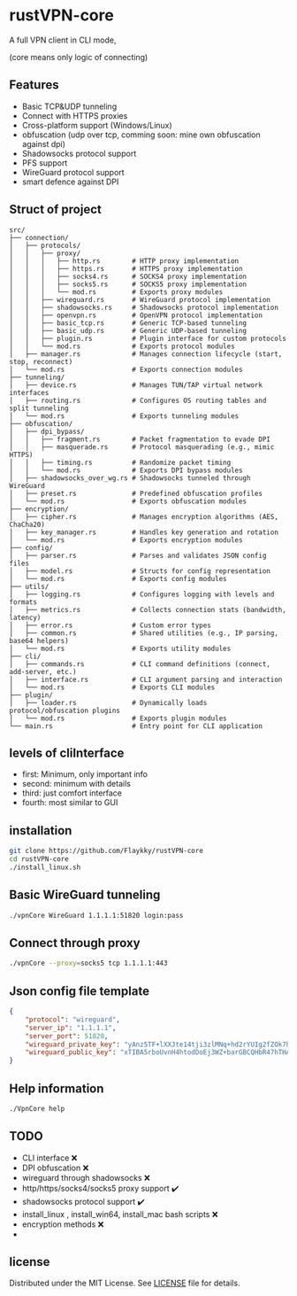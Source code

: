 # rustVPN-core

A full VPN client in CLI mode, 

(core means only logic of connecting)

## Features
- Basic TCP&UDP tunneling
- Connect with HTTPS proxies
- Cross-platform support (Windows/Linux)
- obfuscation (udp over tcp, comming soon: mine own obfuscation against dpi)
- Shadowsocks protocol support
- PFS support
- WireGuard protocol support
- smart defence against DPI

## Struct of project
```text
src/
├── connection/
│   ├── protocols/
│   │   ├── proxy/
│   │   │   ├── http.rs        # HTTP proxy implementation
│   │   │   ├── https.rs       # HTTPS proxy implementation
│   │   │   ├── socks4.rs      # SOCKS4 proxy implementation
│   │   │   ├── socks5.rs      # SOCKS5 proxy implementation
│   │   │   └── mod.rs         # Exports proxy modules
│   │   ├── wireguard.rs       # WireGuard protocol implementation
│   │   ├── shadowsocks.rs     # Shadowsocks protocol implementation
│   │   ├── openvpn.rs         # OpenVPN protocol implementation
│   │   ├── basic_tcp.rs       # Generic TCP-based tunneling
│   │   ├── basic_udp.rs       # Generic UDP-based tunneling
│   │   ├── plugin.rs          # Plugin interface for custom protocols
│   │   └── mod.rs             # Exports protocol modules
│   ├── manager.rs             # Manages connection lifecycle (start, stop, reconnect)
│   └── mod.rs                 # Exports connection modules
├── tunneling/
│   ├── device.rs              # Manages TUN/TAP virtual network interfaces
│   ├── routing.rs             # Configures OS routing tables and split tunneling
│   └── mod.rs                 # Exports tunneling modules
├── obfuscation/
│   ├── dpi_bypass/
│   │   ├── fragment.rs        # Packet fragmentation to evade DPI
│   │   ├── masquerade.rs      # Protocol masquerading (e.g., mimic HTTPS)
│   │   ├── timing.rs          # Randomize packet timing
│   │   └── mod.rs             # Exports DPI bypass modules
│   ├── shadowsocks_over_wg.rs # Shadowsocks tunneled through WireGuard
│   ├── preset.rs              # Predefined obfuscation profiles
│   └── mod.rs                 # Exports obfuscation modules
├── encryption/
│   ├── cipher.rs              # Manages encryption algorithms (AES, ChaCha20)
│   ├── key_manager.rs         # Handles key generation and rotation
│   └── mod.rs                 # Exports encryption modules
├── config/
│   ├── parser.rs              # Parses and validates JSON config files
│   ├── model.rs               # Structs for config representation
│   └── mod.rs                 # Exports config modules
├── utils/
│   ├── logging.rs             # Configures logging with levels and formats
│   ├── metrics.rs             # Collects connection stats (bandwidth, latency)
│   ├── error.rs               # Custom error types
│   ├── common.rs              # Shared utilities (e.g., IP parsing, base64 helpers)
│   └── mod.rs                 # Exports utility modules
├── cli/
│   ├── commands.rs            # CLI command definitions (connect, add-server, etc.)
│   ├── interface.rs           # CLI argument parsing and interaction
│   └── mod.rs                 # Exports CLI modules
├── plugin/
│   ├── loader.rs              # Dynamically loads protocol/obfuscation plugins
│   └── mod.rs                 # Exports plugin modules
└── main.rs                    # Entry point for CLI application
```

## levels of cliInterface

- first: Minimum, only important info
- second: minimum with details
- third: just comfort interface  
- fourth: most similar to GUI

## installation
```bash
git clone https://github.com/Flaykky/rustVPN-core
cd rustVPN-core
./install_linux.sh
```

## Basic WireGuard tunneling
```bash
./vpnCore WireGuard 1.1.1.1:51820 login:pass
```

## Connect through proxy
```bash
./vpnCore --proxy=socks5 tcp 1.1.1.1:443
```

## Json config file template
```json
{
    "protocol": "wireguard",
    "server_ip": "1.1.1.1",
    "server_port": 51820,
    "wireguard_private_key": "yAnz5TF+lXXJte14tji3zlMNq+hd2rYUIg2fZOk7hKQ=",
    "wireguard_public_key": "xTIBA5rboUvnH4htodDoEj3WZ+barGBCQHbR47hTHA="
}
```

## Help information
```bash
./VpnCore help
```


## TODO

- CLI interface ❌
- DPI obfuscation ❌
- wireguard through shadowsocks ❌
- http/https/socks4/socks5 proxy support ✔️
- shadowsocks protocol support ✔️
- install_linux , install_win64, install_mac bash scripts ❌
- encryption methods ❌
- 

## license 

Distributed under the MIT License. See [LICENSE](LICENSE) file for details.
